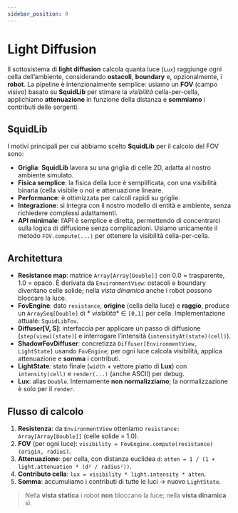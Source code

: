 ```yaml
---
sidebar_position: 9
---
```


# Light Diffusion

Il sottosistema di **light diffusion** calcola quanta luce (`Lux`) raggiunge ogni cella dell’ambiente, considerando
**ostacoli**, **boundary** e, opzionalmente, i **robot**. La pipeline è intenzionalmente semplice: usiamo un **FOV**
(campo visivo) basato su **SquidLib** per stimare la *visibilità* cella-per-cella, applichiamo **attenuazione** in
funzione della distanza e **sommiamo** i contributi delle sorgenti.

## SquidLib

I motivi principali per cui abbiamo scelto **SquidLib** per il calcolo del FOV sono:

* **Griglia**: **SquidLib** lavora su una griglia di celle 2D, adatta al nostro ambiente
  simulato.
* **Fisica semplice**: la fisica della luce è semplificata, con una visibilità binaria (cella visibile o no) e
  attenuazione lineare.
* **Performance**: è ottimizzata per calcoli rapidi su griglie.
* **Integrazione**: si integra con il nostro modello di entità e ambiente, senza richiedere complessi
  adattamenti.
* **API minimale**: l’API è semplice e diretta, permettendo di concentrarci sulla logica di diffusione senza
  complicazioni. Usiamo unicamente il metodo `FOV.compute(...)` per ottenere la visibilità cella-per-cella.

## Architettura

* **Resistance map**: matrice `Array[Array[Double]]` con 0.0 = trasparente, 1.0 = opaco.
  È derivata da `EnvironmentView`: ostacoli e boundary diventano celle solide; nella *vista dinamica* anche i robot
  possono bloccare la luce.
* **FovEngine**: dato `resistance`, **origine** (cella della luce) e **raggio**, produce un `ArraySeq[Double]` di *
  *visibilità** ∈ `[0,1]` per cella. Implementazione attuale: `SquidLibFov`.
* **Diffuser\[V, S]**: interfaccia per applicare un passo di diffusione (`step(view)(state)`) e interrogare
  l’intensità (`intensityAt(state)(cell)`).
* **ShadowFovDiffuser**: concretizza `Diffuser[EnvironmentView, LightState]` usando `FovEngine`; per ogni luce calcola
  visibilità, applica attenuazione e **somma** i contributi.
* **LightState**: stato finale (`width` + vettore piatto di **Lux**) con `intensity(cell)` e `render(...)` (anche ASCII)
  per debug.
* **Lux**: alias `Double`. Internamente **non normalizziamo**; la normalizzazione è solo per il `render`.

## Flusso di calcolo

1. **Resistenza**: da `EnvironmentView` otteniamo `resistance: Array[Array[Double]]` (celle solide = 1.0).
2. **FOV** (per ogni luce): `visibility = FovEngine.compute(resistance)(origin, radius)`.
3. **Attenuazione**: per cella, con distanza euclidea `d`:
   `atten = 1 / (1 + light.attenuation * (d² / radius²))`.
4. **Contributo cella**: `lux = visibility * light.intensity * atten`.
5. **Somma**: accumuliamo i contributi di tutte le luci → nuovo `LightState`.

> Nella **vista statica** i robot **non** bloccano la luce; nella **vista dinamica** sì.

